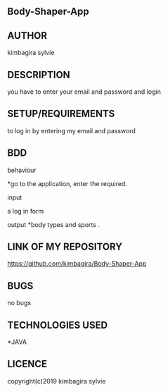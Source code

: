 ## Body-Shaper-App

## AUTHOR

kimbagira sylvie

## DESCRIPTION

you have to enter your email and password and login

## SETUP/REQUIREMENTS
to log in by entering my email and password


## BDD

behaviour

*go to the application, enter the required.

input

a log in form


output
*body types and sports .

## LINK OF MY REPOSITORY
https://github.com/kimbagira/Body-Shaper-App

## BUGS
  no bugs
  
## TECHNOLOGIES USED
*JAVA

## LICENCE

copyright(c)2019 kimbagira sylvie
